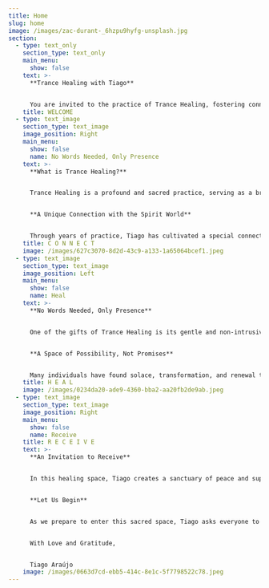 ```yaml
---
title: Home
slug: home
image: /images/zac-durant-_6hzpu9hyfg-unsplash.jpg
section:
  - type: text_only
    section_type: text_only
    main_menu:
      show: false
    text: >-
      **Trance Healing with Tiago**


      You are invited to the practice of Trance Healing, fostering connection and renewal. As you enter this healing space, Tiago senses the gentle presence of Spirit Guides, ready to envelop you in their Divine Intelligence.
    title: WELCOME
  - type: text_image
    section_type: text_image
    image_position: Right
    main_menu:
      show: false
      name: No Words Needed, Only Presence
    text: >-
      **What is Trance Healing?**


      Trance Healing is a profound and sacred practice, serving as a bridge between the physical and spiritual realms. In this space, Tiago enters an altered state of consciousness, surrendering as a vessel to channel healing energies from the Divine Intelligence through the guidance of the Spirit Guides. This is more than a technique—it is a dance of trust and connection, a blending of energies that allows the spirit world to work through Tiago to bring forth healing that touches the deepest parts of your being.


      **A Unique Connection with the Spirit World**


      Through years of practice, Tiago has cultivated a special connection with the spirit guides who assist in this sacred work. This bond enables a sharper, more precise flow of healing power to your unique needs. Whether your wounds are of the body, heart, mind, or spirit, the energy flows where it is most needed, guided by a wisdom far greater than Tiago’s own.
    title: C O N N E C T
    image: /images/627c3070-8d2d-43c9-a133-1a65064bcef1.jpeg
  - type: text_image
    section_type: text_image
    image_position: Left
    main_menu:
      show: false
      name: Heal
    text: >-
      **No Words Needed, Only Presence**


      One of the gifts of Trance Healing is its gentle and non-intrusive nature. You don’t need to talk about your medical conditions or the reasons you seek healing, although Tiago is open to listening if you feel inclined to share. The energy communicates with the silent language of your soul, finding the best way to support you. After the session, if you wish to discuss your experience, Tiago is available to listen with an open heart—however, the choice is always yours.


      **A Space of Possibility, Not Promises**


      Many individuals have found solace, transformation, and renewal through Trance Healing with Tiago. Nevertheless, he humbly acknowledges that each journey is unique. While the spiritual realm offers boundless love and possibility, Tiago makes no promises regarding specific outcomes. This practice is a companion to your well-being, not a substitute for professional medical care, and he always encourages seeking medical advice when necessary.
    title: H E A L
    image: /images/0234da20-ade9-4360-bba2-aa20fb2de9ab.jpeg
  - type: text_image
    section_type: text_image
    image_position: Right
    main_menu:
      show: false
      name: Receive
    title: R E C E I V E
    text: >-
      **An Invitation to Receive**


      In this healing space, Tiago creates a sanctuary of peace and support. Trance Healing beautifully blends with the collective energy we generate together—through shared intentions, breaths, and open hearts. Tiago invites everyone to be present, to feel the connection with those around them, and to open their hearts to the infinite love that surrounds them. The energies of the spirit world flow through you, uplifting and restoring you in ways that words cannot fully convey. 


      **Let Us Begin**


      As we prepare to enter this sacred space, Tiago asks everyone to close their eyes and let go of any burdens they may be carrying. Trust in the unseen, trust in the process, and trust in the loving support of the healing. Together, we are welcomed into the presence of the spirit world to embrace the powerful energy of spiritual healing that awaits. 


      With Love and Gratitude,  


      Tiago Araújo
    image: /images/0663d7cd-ebb5-414c-8e1c-5f7798522c78.jpeg
---
```

